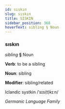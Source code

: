 ```yaml
---
id: sıskın
slug: sıskın
title: SISKIN
sidebar_position: 368
hoverText: sibling § Noun
---
```


### sıskın

*sibling* **§** Noun

**Verb**: to be a sibling

**Noun**: sibling

**Modifier**: sibling/related

Iclandic systkin /ˈsɪs(t)kɪːn/

*Germanic Language Family*